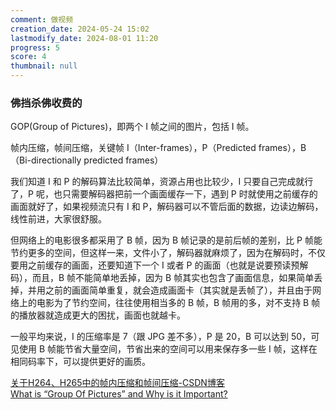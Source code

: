```yaml
---
comment: 做视频
creation_date: 2024-05-24 15:02
lastmodify_date: 2024-08-01 11:20
progress: 5
score: 4
thumbnail: null
---
```

### 佛挡杀佛收费的
GOP(Group of Pictures)，即两个 I 帧之间的图片，包括 I 帧。

帧内压缩，帧间压缩，关键帧 I（Inter-frames），P（Predicted frames），B（Bi-directionally predicted frames）

我们知道 I 和 P 的解码算法比较简单，资源占用也比较少，I 只要自己完成就行了，P 呢，也只需要解码器把前一个画面缓存一下，遇到 P 时就使用之前缓存的画面就好了，如果视频流只有 I 和 P，解码器可以不管后面的数据，边读边解码，线性前进，大家很舒服。

但网络上的电影很多都采用了 B 帧，因为 B 帧记录的是前后帧的差别，比 P 帧能节约更多的空间，但这样一来，文件小了，解码器就麻烦了，因为在解码时，不仅要用之前缓存的画面，还要知道下一个 I 或者 P 的画面（也就是说要预读预解码），而且，B 帧不能简单地丢掉，因为 B 帧其实也包含了画面信息，如果简单丢掉，并用之前的画面简单重复，就会造成画面卡（其实就是丢帧了），并且由于网络上的电影为了节约空间，往往使用相当多的 B 帧，B 帧用的多，对不支持 B 帧的播放器就造成更大的困扰，画面也就越卡。 

一般平均来说，I 的压缩率是 7（跟 JPG 差不多），P 是 20，B 可以达到 50，可见使用 B 帧能节省大量空间，节省出来的空间可以用来保存多一些 I 帧，这样在相同码率下，可以提供更好的画质。

[关于H264、H265中的帧内压缩和帧间压缩-CSDN博客](https://blog.csdn.net/yu540135101/article/details/108053133)  
[What is “Group Of Pictures” and Why is it Important?](https://www.veneratech.com/understanding-gop-what-is-group-of-pictures-and-why-is-it-important/)